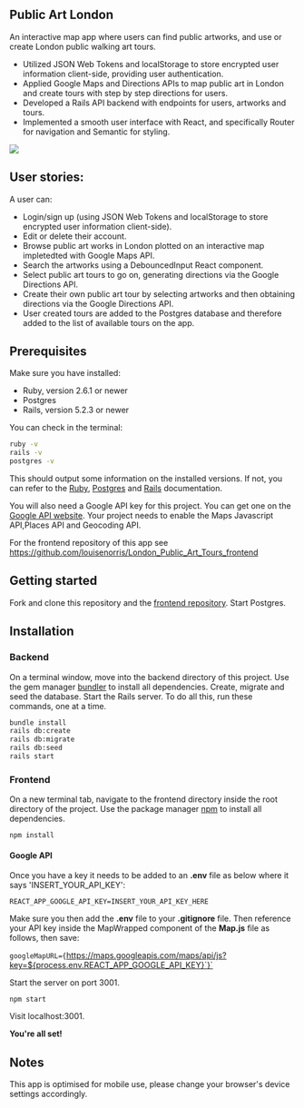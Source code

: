 ## Public Art London

An interactive map app where users can find public artworks, and use or create London public walking art tours.

* Utilized JSON Web Tokens and localStorage to store encrypted user information client-side, providing user authentication.
* Applied Google Maps and Directions APIs to map public art in London and create tours with step by step directions for users.
* Developed a Rails API backend with endpoints for users, artworks and tours.
* Implemented a smooth user interface with React, and specifically Router for navigation and Semantic for styling.

![](public-art-london-gif.gif)

## User stories: 

A user can:

* Login/sign up (using JSON Web Tokens and localStorage to store encrypted user information client-side).
* Edit or delete their account.
* Browse public art works in London plotted on an interactive map impletedted with Google Maps API.
* Search the artworks using a DebouncedInput React component.
* Select public art tours to go on, generating directions via the Google Directions API.
* Create their own public art tour by selecting artworks and then obtaining directions via the Google Directions API.
* User created tours are added to the Postgres database and therefore added to the list of available tours on the app.

## Prerequisites

Make sure you have installed:

* Ruby, version 2.6.1 or newer
* Postgres
* Rails, version 5.2.3 or newer

You can check in the terminal:

```bash
ruby -v
rails -v
postgres -v
```

This should output some information on the installed versions. If not, you can refer to the [Ruby](https://www.ruby-lang.org/en/documentation/installation/ "Ruby"), [Postgres](https://www.postgresql.org/ "Postgres") and [Rails](https://guides.rubyonrails.org/v5.0/getting_started.html "Rails") documentation.

You will also need a Google API key for this project. You can get one on the [Google API website](https://cloud.google.com/maps-platform/ "Google API website"). Your project needs to enable the Maps Javascript API,Places API and Geocoding API.

For the frontend repository of this app see https://github.com/louisenorris/London_Public_Art_Tours_frontend

## Getting started

Fork and clone this repository and the [frontend repository](https://github.com/louisenorris/London_Public_Art_Tours_frontend "frontend repository"). Start Postgres.

## Installation

### Backend

On a terminal window, move into the backend directory of this project. Use the gem manager [bundler](https://bundler.io/ "bundler") to install all dependencies. Create, migrate and seed the database. Start the Rails server. To do all this, run these commands, one at a time.

```bash
bundle install
rails db:create
rails db:migrate
rails db:seed
rails start
```

### Frontend

On a new terminal tab, navigate to the frontend directory inside the root directory of the project. Use the package manager [npm](https://www.npmjs.com/ "npm") to install all dependencies.

`npm install`

#### Google API

Once you have a key it needs to be added to an **.env** file as below where it says 'INSERT_YOUR_API_KEY':

`REACT_APP_GOOGLE_API_KEY=INSERT_YOUR_API_KEY_HERE`

Make sure you then add the **.env** file to your **.gitignore** file. Then reference your API key inside the MapWrapped component of the **Map.js** file as follows, then save:

`googleMapURL={`https://maps.googleapis.com/maps/api/js?key=${process.env.REACT_APP_GOOGLE_API_KEY}`}`

Start the server on port 3001.

`npm start`

Visit localhost:3001.

**You're all set!**

## Notes

This app is optimised for mobile use, please change your browser's device settings accordingly.
